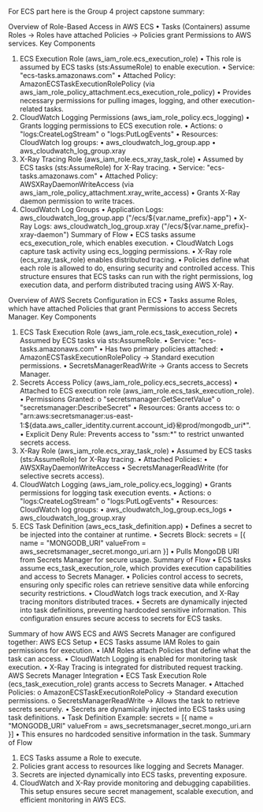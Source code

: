 For ECS part here is the Group 4 project capstone summary:

Overview of Role-Based Access in AWS ECS
•	Tasks (Containers) assume Roles → Roles have attached Policies → Policies grant Permissions to AWS services.
Key Components
1. ECS Execution Role (aws_iam_role.ecs_execution_role)
•	This role is assumed by ECS tasks (sts:AssumeRole) to enable execution.
•	Service: "ecs-tasks.amazonaws.com"
•	Attached Policy: AmazonECSTaskExecutionRolePolicy (via aws_iam_role_policy_attachment.ecs_execution_role_policy)
•	Provides necessary permissions for pulling images, logging, and other execution-related tasks.
2. CloudWatch Logging Permissions (aws_iam_role_policy.ecs_logging)
•	Grants logging permissions to ECS execution role.
•	Actions:
o	"logs:CreateLogStream"
o	"logs:PutLogEvents"
•	Resources: CloudWatch log groups:
•	aws_cloudwatch_log_group.app
•	aws_cloudwatch_log_group.xray
3. X-Ray Tracing Role (aws_iam_role.ecs_xray_task_role)
•	Assumed by ECS tasks (sts:AssumeRole) for X-Ray tracing.
•	Service: "ecs-tasks.amazonaws.com"
•	Attached Policy: AWSXRayDaemonWriteAccess (via aws_iam_role_policy_attachment.xray_write_access)
•	Grants X-Ray daemon permission to write traces.
4. CloudWatch Log Groups
•	Application Logs: aws_cloudwatch_log_group.app ("/ecs/${var.name_prefix}-app")
•	X-Ray Logs: aws_cloudwatch_log_group.xray ("/ecs/${var.name_prefix}-xray-daemon")
Summary of Flow
•	ECS tasks assume ecs_execution_role, which enables execution.
•	CloudWatch Logs capture task activity using ecs_logging permissions.
•	X-Ray role (ecs_xray_task_role) enables distributed tracing.
•	Policies define what each role is allowed to do, ensuring security and controlled access.
This structure ensures that ECS tasks can run with the right permissions, log execution data, and perform distributed tracing using AWS X-Ray.

Overview of AWS Secrets Configuration in ECS
•	Tasks assume Roles, which have attached Policies that grant Permissions to access Secrets Manager.
Key Components
1. ECS Task Execution Role (aws_iam_role.ecs_task_execution_role)
•	Assumed by ECS tasks via sts:AssumeRole.
•	Service: "ecs-tasks.amazonaws.com"
•	Has two primary policies attached:
•	AmazonECSTaskExecutionRolePolicy → Standard execution permissions.
•	SecretsManagerReadWrite → Grants access to Secrets Manager.
2. Secrets Access Policy (aws_iam_role_policy.ecs_secrets_access)
•	Attached to ECS execution role (aws_iam_role.ecs_task_execution_role).
•	Permissions Granted:
o	"secretsmanager:GetSecretValue"
o	"secretsmanager:DescribeSecret"
•	Resources: Grants access to:
o	"arn:aws:secretsmanager:us-east-1:${data.aws_caller_identity.current.account_id}:secret:prod/mongodb_uri*".
•	Explicit Deny Rule: Prevents access to "ssm:*" to restrict unwanted secrets access.
3. X-Ray Role (aws_iam_role.ecs_xray_task_role)
•	Assumed by ECS tasks (sts:AssumeRole) for X-Ray tracing.
•	Attached Policies:
•	AWSXRayDaemonWriteAccess
•	SecretsManagerReadWrite (for selective secrets access).
4. CloudWatch Logging (aws_iam_role_policy.ecs_logging)
•	Grants permissions for logging task execution events.
•	Actions:
o	"logs:CreateLogStream"
o	"logs:PutLogEvents"
•	Resources: CloudWatch log groups:
•	aws_cloudwatch_log_group.ecs_logs
•	aws_cloudwatch_log_group.xray
5. ECS Task Definition (aws_ecs_task_definition.app)
•	Defines a secret to be injected into the container at runtime.
•	Secrets Block:
secrets = [{ name = "MONGODB_URI" valueFrom = aws_secretsmanager_secret.mongo_uri.arn }] 
•	Pulls MongoDB URI from Secrets Manager for secure usage.
Summary of Flow
•	ECS tasks assume ecs_task_execution_role, which provides execution capabilities and access to Secrets Manager.
•	Policies control access to secrets, ensuring only specific roles can retrieve sensitive data while enforcing security restrictions.
•	CloudWatch logs track execution, and X-Ray tracing monitors distributed traces.
•	Secrets are dynamically injected into task definitions, preventing hardcoded sensitive information.
This configuration ensures secure access to secrets for ECS tasks.

Summary of how AWS ECS and AWS Secrets Manager are configured together:
AWS ECS Setup
•	ECS Tasks assume IAM Roles to gain permissions for execution.
•	IAM Roles attach Policies that define what the task can access.
•	CloudWatch Logging is enabled for monitoring task execution.
•	X-Ray Tracing is integrated for distributed request tracking.
AWS Secrets Manager Integration
•	ECS Task Execution Role (ecs_task_execution_role) grants access to Secrets Manager.
•	Attached Policies:
o	AmazonECSTaskExecutionRolePolicy → Standard execution permissions.
o	SecretsManagerReadWrite → Allows the task to retrieve secrets securely.
•	Secrets are dynamically injected into ECS tasks using task definitions.
•	Task Definition Example:
secrets = [{ name = "MONGODB_URI" valueFrom = aws_secretsmanager_secret.mongo_uri.arn }] 
•	This ensures no hardcoded sensitive information in the task.
Summary of Flow
1.	ECS Tasks assume a Role to execute.
2.	Policies grant access to resources like logging and Secrets Manager.
3.	Secrets are injected dynamically into ECS tasks, preventing exposure.
4.	CloudWatch and X-Ray provide monitoring and debugging capabilities.
This setup ensures secure secret management, scalable execution, and efficient monitoring in AWS ECS.
